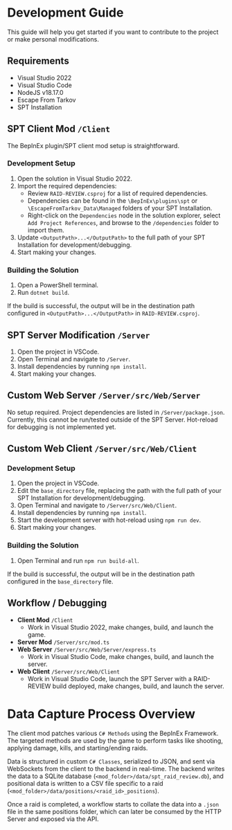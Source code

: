 # Development Guide

This guide will help you get started if you want to contribute to the project or make personal modifications.

## Requirements

- Visual Studio 2022
- Visual Studio Code
- NodeJS v18.17.0
- Escape From Tarkov
- SPT Installation

## SPT Client Mod `/Client`

The BepInEx plugin/SPT client mod setup is straightforward.

### Development Setup

1. Open the solution in Visual Studio 2022.
2. Import the required dependencies:
   - Review `RAID-REVIEW.csproj` for a list of required dependencies.
   - Dependencies can be found in the `\BepInEx\plugins\spt` or `\EscapeFromTarkov_Data\Managed` folders of your SPT Installation.
   - Right-click on the `Dependencies` node in the solution explorer, select `Add Project References`, and browse to the `/dependencies` folder to import them.
3. Update `<OutputPath>...</OutputPath>` to the full path of your SPT Installation for development/debugging.
4. Start making your changes.

### Building the Solution

1. Open a PowerShell terminal.
2. Run `dotnet build`.

If the build is successful, the output will be in the destination path configured in `<OutputPath>...</OutputPath>` in `RAID-REVIEW.csproj`.

## SPT Server Modification `/Server`

1. Open the project in VSCode.
2. Open Terminal and navigate to `/Server`.
3. Install dependencies by running `npm install`.
4. Start making your changes.

## Custom Web Server `/Server/src/Web/Server`

No setup required. Project dependencies are listed in `/Server/package.json`. Currently, this cannot be run/tested outside of the SPT Server. Hot-reload for debugging is not implemented yet.

## Custom Web Client `/Server/src/Web/Client`

### Development Setup

1. Open the project in VSCode.
2. Edit the `base_directory` file, replacing the path with the full path of your SPT Installation for development/debugging.
3. Open Terminal and navigate to `/Server/src/Web/Client`.
4. Install dependencies by running `npm install`.
5. Start the development server with hot-reload using `npm run dev`.
6. Start making your changes.

### Building the Solution

1. Open Terminal and run `npm run build-all`.

If the build is successful, the output will be in the destination path configured in the `base_directory` file.

## Workflow / Debugging

- **Client Mod** `/Client`
  - Work in Visual Studio 2022, make changes, build, and launch the game.
- **Server Mod** `/Server/src/mod.ts`
- **Web Server** `/Server/src/Web/Server/express.ts` 
  - Work in Visual Studio Code, make changes, build, and launch the server.
- **Web Client** `/Server/src/Web/Client`
  - Work in Visual Studio Code, launch the SPT Server with a RAID-REVIEW build deployed, make changes, build, and launch the server.

# Data Capture Process Overview

The client mod patches various `C# Methods` using the BepInEx Framework. The targeted methods are used by the game to perform tasks like shooting, applying damage, kills, and starting/ending raids.

Data is structured in custom `C# Classes`, serialized to JSON, and sent via WebSockets from the client to the backend in real-time. The backend writes the data to a SQLite database (`<mod_folder>/data/spt_raid_review.db`), and positional data is written to a CSV file specific to a raid (`<mod_folder>/data/positions/<raid_id>_positions`).

Once a raid is completed, a workflow starts to collate the data into a `.json` file in the same positions folder, which can later be consumed by the HTTP Server and exposed via the API.
